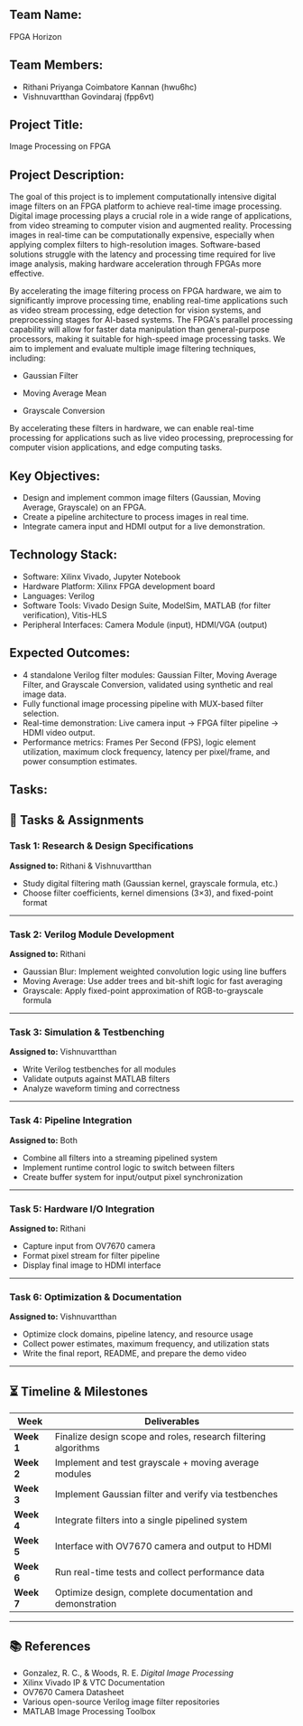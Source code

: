 
## Team Name: 
FPGA Horizon

## Team Members:
- Rithani Priyanga Coimbatore Kannan (hwu6hc)
- Vishnuvartthan Govindaraj (fpp6vt) 

## Project Title:
Image Processing on FPGA

## Project Description:
The goal of this project is to implement computationally intensive digital image filters on an FPGA platform to achieve real-time image processing. Digital image processing plays a crucial role in a wide range of applications, from video streaming to computer vision and augmented reality. Processing images in real-time can be computationally expensive, especially when applying complex filters to high-resolution images. Software-based solutions struggle with the latency and processing time required for live image analysis, making hardware acceleration through FPGAs more effective.

By accelerating the image filtering process on FPGA hardware, we aim to significantly improve processing time, enabling real-time applications such as video stream processing, edge detection for vision systems, and preprocessing stages for AI-based systems. The FPGA's parallel processing capability will allow for faster data manipulation than general-purpose processors, making it suitable for high-speed image processing tasks. We aim to implement and evaluate multiple image filtering techniques, including:

- Gaussian Filter

- Moving Average Mean

- Grayscale Conversion

By accelerating these filters in hardware, we can enable real-time processing for applications such as live video processing, preprocessing for computer vision applications, and edge computing tasks.

## Key Objectives:
- Design and implement common image filters (Gaussian, Moving Average, Grayscale) on an FPGA.
- Create a pipeline architecture to process images in real time.
- Integrate camera input and HDMI output for a live demonstration.

## Technology Stack:
- Software: Xilinx Vivado, Jupyter Notebook
- Hardware Platform: Xilinx FPGA development board
- Languages: Verilog
- Software Tools: Vivado Design Suite, ModelSim, MATLAB (for filter verification), Vitis-HLS
- Peripheral Interfaces: Camera Module (input), HDMI/VGA (output)

## Expected Outcomes:
- 4 standalone Verilog filter modules: Gaussian Filter, Moving Average Filter, and Grayscale Conversion, validated using synthetic and real image data.
- Fully functional image processing pipeline with MUX-based filter selection.
- Real-time demonstration: Live camera input → FPGA filter pipeline → HDMI video output.
- Performance metrics: Frames Per Second (FPS), logic element utilization, maximum clock frequency, latency per pixel/frame, and power consumption estimates.

## Tasks:
## 🧪 Tasks & Assignments

### Task 1: Research & Design Specifications  
**Assigned to:** Rithani & Vishnuvartthan  
- Study digital filtering math (Gaussian kernel, grayscale formula, etc.)  
- Choose filter coefficients, kernel dimensions (3×3), and fixed-point format

---

### Task 2: Verilog Module Development  
**Assigned to:** Rithani  
- Gaussian Blur: Implement weighted convolution logic using line buffers  
- Moving Average: Use adder trees and bit-shift logic for fast averaging  
- Grayscale: Apply fixed-point approximation of RGB-to-grayscale formula

---

### Task 3: Simulation & Testbenching  
**Assigned to:** Vishnuvartthan  
- Write Verilog testbenches for all modules  
- Validate outputs against MATLAB filters  
- Analyze waveform timing and correctness

---

### Task 4: Pipeline Integration  
**Assigned to:** Both  
- Combine all filters into a streaming pipelined system  
- Implement runtime control logic to switch between filters  
- Create buffer system for input/output pixel synchronization

---

### Task 5: Hardware I/O Integration  
**Assigned to:** Rithani  
- Capture input from OV7670 camera  
- Format pixel stream for filter pipeline  
- Display final image to HDMI interface

---

### Task 6: Optimization & Documentation  
**Assigned to:** Vishnuvartthan  
- Optimize clock domains, pipeline latency, and resource usage  
- Collect power estimates, maximum frequency, and utilization stats  
- Write the final report, README, and prepare the demo video

---

## ⏳ Timeline & Milestones

| Week | Deliverables |
|------|--------------|
| **Week 1** | Finalize design scope and roles, research filtering algorithms |
| **Week 2** | Implement and test grayscale + moving average modules |
| **Week 3** | Implement Gaussian filter and verify via testbenches |
| **Week 4** | Integrate filters into a single pipelined system |
| **Week 5** | Interface with OV7670 camera and output to HDMI |
| **Week 6** | Run real-time tests and collect performance data |
| **Week 7** | Optimize design, complete documentation and demonstration |

---

## 📚 References

- Gonzalez, R. C., & Woods, R. E. *Digital Image Processing*  
- Xilinx Vivado IP & VTC Documentation  
- OV7670 Camera Datasheet  
- Various open-source Verilog image filter repositories  
- MATLAB Image Processing Toolbox
